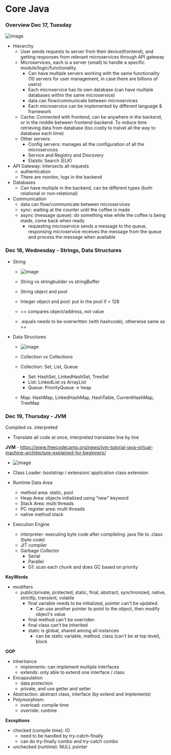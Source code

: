 # Core Java

### Overview Dec 17, Tuesday 
![image](https://github.com/user-attachments/assets/0f6b5205-fe9c-4093-a72c-4036ca4322ed)

- Hierarchy
  - User sends requests to server from their device(frontend), and getting responses from relevant microservices through API gateway
  - Microservices, each is a server (small) to handle a specific module/logic/functionality.
    - Can have multiple servers working with the same functionality (10 servers for user management, in case there are billions of users)
    - Each microservice has its own database (can have multiple databases within the same microservice)
    - data can flow/communicate between microservices
    - Each microservice can be implemented by different language & framework
  - Cache: Connected with frontend, can be anywhere in the backend, or in the middle between frontend-backend. To reduce time retrieving data from database
    (too costly to tralvel all the way to database each time)
  - Other servers:
    - Config servers: manages all the configuration of all the microservices
    - Service and Registry and Discovery
    - Elalstic Search (ELK)
- API Gateway: Intersects all requests
  - authentication
  - There are monitor, logs in the backend
- Databases
  - Can have multiple in the backend, can be different types (both relational or non-relational)
- Communication
  - data can flow/communicate between microservices
  - sync: waiting at the counter until the coffee is made
  - async (message queue): do something else while the coffee is being made, come back when ready
    - requesting microservice sends a message to the queue, responsing microservice receives the message from the queue and process the message when available
   
### Dec 18, Wednesday - Strings, Data Structures
- String
  - ![image](https://github.com/user-attachments/assets/eaf16312-7bb2-44a2-8891-45aaad814cdb)

  - String vs stringbuilder vs stringBuffer
  - String object and pool
  - Integer object and pool: put in the pool if < 128
  - == compares object/address, not value
  - .equals needs to be overwritten (with hashcode), otherwise same as ==
- Data Structures
  - ![image](https://github.com/user-attachments/assets/d9f48e55-bd24-4818-819f-d5ccbbee622b)

  - Collection vs Collections
  - Collection: Set, List, Queue
    - Set: HashSet, LinkedHashSet, TreeSet
    - List: LinkedList vs ArrayList
    - Queue: PriorityQueue -> heap
  - Map: HashMap, LinkedHashMap, HashTable, CurrentHashMap, TreeMap
 
### Dec 19, Thursday - JVM
Compiled vs. interpreted
- Translate all code at once, interpreted translates line by line


**JVM** - https://www.freecodecamp.org/news/jvm-tutorial-java-virtual-machine-architecture-explained-for-beginners/
- ![image](https://github.com/user-attachments/assets/71bbd982-a0b1-4bf1-a34c-8025e75b272e)

- Class Loader: bootstrap / extension/ application class extension
- Runtime Data Area
  - method area: static, pool
  - Heap Area: objects initialized using "new" keyword
  - Stack Area: multi threads
  - PC register area: multi threads
  - native method stack
- Execution Engine
  - interpreter: executing byte code after compileling .java file to .class (byte code)
  - JIT compiler
  - Garbage Collector
    - Serial
    - Parallel
    - G1: scan each chunk and does GC based on priority
   

**KeyWords**
- modifiers
  - public/private, protected, static, final, abstract, synchronized, native, strictfp, transient, volatile
    - final variable needs to be initialized, pointer can't be updated.
      - Can use another pointer to point to the object, then modify object's value
    - final method can't be overriden
    - final class can't be inherited
    - static is global, shared among all instances
      - can be static variable, method, class (can't be at top level), block
        
**OOP**
- Inheritance
  - implements: can implement multiple interfaces
  - extends: only able to extend one interface / class
- Encapsulation
  - data protection
  - private, and use getter and setter
- Abstraction: abstract class, interface (by extend and implements)
- Polymorphism:
  - overload: compile time
  - override: runtime
    
**Exceptions**
- checked (compile time): IO
  - need to be handled by try-catch-finally
  - can do try-finally combo and try-catch combo
- unchecked (runtime): NULL pointer
